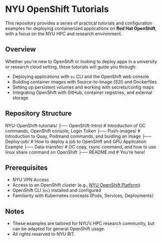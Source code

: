 # NYU OpenShift Tutorials

This repository provides a series of practical tutorials and configuration examples for deploying containerized applications on **Red Hat OpenShift**, with a focus on the NYU HPC and research environment.

## Overview

Whether you're new to OpenShift or looking to deploy apps in a university or research cloud setting, these tutorials will guide you through:

- Deploying applications with `oc` CLI and the OpenShift web console
- Building container images with Source-to-Image (S2I) and Dockerfiles
- Setting up persistent volumes and working with secrets/config maps
- Integrating OpenShift with GitHub, container registries, and external storage

## Repository Structure
NYU-OpenShift-tutorials/
├── OpenShift-Intro/           # Introduction of OC commands, OpenShift console, Login Token
├── Push-images/               # Introduction to Quay, Podmand commands, and buidling an image
├── Deploy-job/                # How to deploy a job to OpenShift and GPU Application Example
├── Data-transfer/             # OC copy, rsync command, and how to use linux share command on OpenShift
├── README.md                  # You’re here!

## Prerequisites

- NYU VPN Access
- Access to an OpenShift cluster (e.g., [NYU OpenShift Platform](https://console.cloud.rt.nyu.edu/))
- OpenShift CLI (`oc`) installed and configured
- Familiarity with Kubernetes concepts (Pods, Services, Deployments)

## Notes

- These examples are tailored for NYU’s HPC research community, but can be adapted for general OpenShift usage.
- All rights reserved to NYU RIT.
